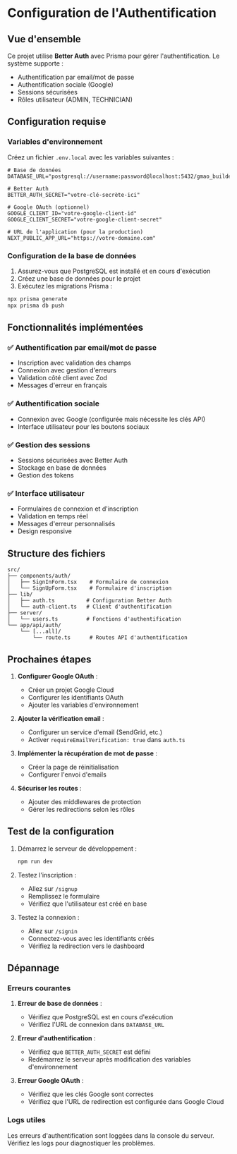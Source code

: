 # Configuration de l'Authentification

## Vue d'ensemble

Ce projet utilise **Better Auth** avec Prisma pour gérer l'authentification. Le système supporte :
- Authentification par email/mot de passe
- Authentification sociale (Google)
- Sessions sécurisées
- Rôles utilisateur (ADMIN, TECHNICIAN)

## Configuration requise

### Variables d'environnement

Créez un fichier `.env.local` avec les variables suivantes :

```env
# Base de données
DATABASE_URL="postgresql://username:password@localhost:5432/gmao_builder"

# Better Auth
BETTER_AUTH_SECRET="votre-clé-secrète-ici"

# Google OAuth (optionnel)
GOOGLE_CLIENT_ID="votre-google-client-id"
GOOGLE_CLIENT_SECRET="votre-google-client-secret"

# URL de l'application (pour la production)
NEXT_PUBLIC_APP_URL="https://votre-domaine.com"
```

### Configuration de la base de données

1. Assurez-vous que PostgreSQL est installé et en cours d'exécution
2. Créez une base de données pour le projet
3. Exécutez les migrations Prisma :

```bash
npx prisma generate
npx prisma db push
```

## Fonctionnalités implémentées

### ✅ Authentification par email/mot de passe
- Inscription avec validation des champs
- Connexion avec gestion d'erreurs
- Validation côté client avec Zod
- Messages d'erreur en français

### ✅ Authentification sociale
- Connexion avec Google (configurée mais nécessite les clés API)
- Interface utilisateur pour les boutons sociaux

### ✅ Gestion des sessions
- Sessions sécurisées avec Better Auth
- Stockage en base de données
- Gestion des tokens

### ✅ Interface utilisateur
- Formulaires de connexion et d'inscription
- Validation en temps réel
- Messages d'erreur personnalisés
- Design responsive

## Structure des fichiers

```
src/
├── components/auth/
│   ├── SignInForm.tsx    # Formulaire de connexion
│   └── SignUpForm.tsx    # Formulaire d'inscription
├── lib/
│   ├── auth.ts          # Configuration Better Auth
│   └── auth-client.ts   # Client d'authentification
├── server/
│   └── users.ts         # Fonctions d'authentification
└── app/api/auth/
    └── [...all]/
        └── route.ts      # Routes API d'authentification
```

## Prochaines étapes

1. **Configurer Google OAuth** :
   - Créer un projet Google Cloud
   - Configurer les identifiants OAuth
   - Ajouter les variables d'environnement

2. **Ajouter la vérification email** :
   - Configurer un service d'email (SendGrid, etc.)
   - Activer `requireEmailVerification: true` dans `auth.ts`

3. **Implémenter la récupération de mot de passe** :
   - Créer la page de réinitialisation
   - Configurer l'envoi d'emails

4. **Sécuriser les routes** :
   - Ajouter des middlewares de protection
   - Gérer les redirections selon les rôles

## Test de la configuration

1. Démarrez le serveur de développement :
   ```bash
   npm run dev
   ```

2. Testez l'inscription :
   - Allez sur `/signup`
   - Remplissez le formulaire
   - Vérifiez que l'utilisateur est créé en base

3. Testez la connexion :
   - Allez sur `/signin`
   - Connectez-vous avec les identifiants créés
   - Vérifiez la redirection vers le dashboard

## Dépannage

### Erreurs courantes

1. **Erreur de base de données** :
   - Vérifiez que PostgreSQL est en cours d'exécution
   - Vérifiez l'URL de connexion dans `DATABASE_URL`

2. **Erreur d'authentification** :
   - Vérifiez que `BETTER_AUTH_SECRET` est défini
   - Redémarrez le serveur après modification des variables d'environnement

3. **Erreur Google OAuth** :
   - Vérifiez que les clés Google sont correctes
   - Vérifiez que l'URL de redirection est configurée dans Google Cloud

### Logs utiles

Les erreurs d'authentification sont loggées dans la console du serveur. Vérifiez les logs pour diagnostiquer les problèmes. 